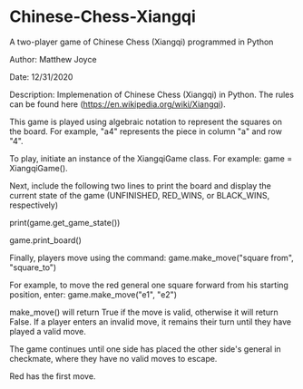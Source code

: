 # Chinese-Chess-Xiangqi
A two-player game of Chinese Chess (Xiangqi) programmed in Python

Author: Matthew Joyce

Date: 12/31/2020

Description: Implemenation of Chinese Chess (Xiangqi) in Python. The rules can be found here (https://en.wikipedia.org/wiki/Xiangqi).

This game is played using algebraic notation to represent the squares on the board. For example, "a4" represents the piece in column "a" and row "4".

To play, initiate an instance of the XiangqiGame class. For example: game = XiangqiGame().

Next, include the following two lines to print the board and display the current state of the game (UNFINISHED, RED_WINS, or BLACK_WINS, respectively)

print(game.get_game_state())

game.print_board()

Finally, players move using the command: game.make_move("square from", "square_to")

For example, to move the red general one square forward from his starting position, enter: game.make_move("e1", "e2")

make_move() will return True if the move is valid, otherwise it will return False. If a player enters an invalid move, it remains their turn until they have played a valid move.

The game continues until one side has placed the other side's general in checkmate, where they have no valid moves to escape.

Red has the first move.
